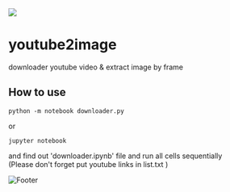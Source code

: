 <img src="https://capsule-render.vercel.app/api?type=waving&color=auto&height=200&section=header&text=Youtube2image&fontSize=90" />

# youtube2image
downloader youtube video &amp; extract image by frame

## How to use
```
python -m notebook downloader.py
```
 or
```
jupyter notebook
```
and find out 'downloader.ipynb' file and run all cells sequentially
<br>(Please don't forget put youtube links in list.txt )

![Footer](https://capsule-render.vercel.app/api?type=waving&color=auto&height=200&section=footer)